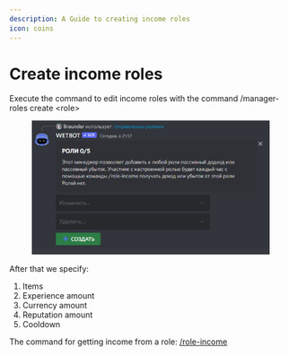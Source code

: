 ```yaml
---
description: A Guide to creating income roles
icon: coins
---
```


# Create income roles

Execute the command to edit income roles with the command /manager-roles create \<role>

<figure><img src="../.gitbook/assets/изображение_2022-10-19_215727643 (1).png" alt=""><figcaption></figcaption></figure>

After that we specify:

1. Items
2. Experience amount
3. Currency amount
4. Reputation amount
5. Cooldown

The command for getting income from a role: [/role-income](../commands/inventory.md)
